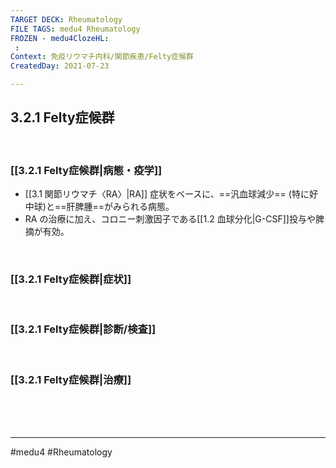 ```yaml
---
TARGET DECK: Rheumatology
FILE TAGS: medu4 Rheumatology
FROZEN - medu4ClozeHL:
 : 
Context: 免疫リウマチ内科/関節疾患/Felty症候群
CreatedDay: 2021-07-23

---
```


## 3.2.1 Felty症候群

<br>

### [[3.2.1 Felty症候群|病態・疫学]]
* [[3.1 関節リウマチ〈RA〉|RA]] 症状をベースに、==汎血球減少== (特に好中球)と==肝脾腫==がみられる病態。
* RA の治療に加え、コロニー刺激因子である[[1.2 血球分化|G-CSF]]投与や脾摘が有効。
<!--ID: 1627801028438-->


<br>

### [[3.2.1 Felty症候群|症状]]


<br>

### [[3.2.1 Felty症候群|診断/検査]]


<br>

### [[3.2.1 Felty症候群|治療]]


<br><br><br>

---
#medu4 #Rheumatology 
